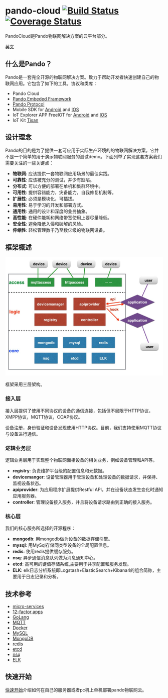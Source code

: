 # pando-cloud  [![Build Status](https://travis-ci.org/PandoCloud/pando-cloud.svg)](https://travis-ci.org/PandoCloud/pando-cloud)  [![Coverage Status](https://coveralls.io/repos/PandoCloud/pando-cloud/badge.svg?branch=master&service=github)](https://coveralls.io/github/PandoCloud/pando-cloud?branch=master) 

PandoCloud是Pando物联网解决方案的云平台部分。

[英文](docs/en/README.md)

## 什么是Pando？

Pando是一套完全开源的物联网解决方案。致力于帮助开发者快速创建自己的物联网应用。它包含了如下的工具，协议和类库：

* Pando Cloud
* [Pando Embeded Framework](https://github.com/PandoCloud/pando-embeded-framework)
* [Pando Protocol](https://github.com/PandoCloud/pando-protocol)
* Mobile SDK for [Android](https://github.com/PandoCloud/pando-android-sdk) and [IOS](https://github.com/PandoCloud/pando-ios-sdk)
* IoT Explorer APP FreeIOT for [Android](https://github.com/PandoCloud/freeiot-android) and [IOS](https://github.com/PandoCloud/freeiot-ios)
* IoT Kit [Tisan](https://github.com/tisan-kit)

## 设计理念

Pando的目的是为了提供一套可应用于实际生产环境的的物联网解决方案。它并不是一个简单的用于演示物联网服务的测试demo。下面列举了实现这套方案我们需要关注的一些关键点：

* **物联网**: 应该提供一套物联网应用场景的最佳实践。
* **可靠性**: 应该被充分的测试，并少有缺陷。
* **分布式**: 可以方便的部署在单机和集群环境中。
* **可用性**: 提供容错能力，灾备能力，自我修复机制等。
* **扩展性**: 必须是模块化，可插拔。
* **易用性**: 易于学习的开发和部署方式。
* **通用性**: 通用的设计和深度的业务抽象。
* **高性能**: 在硬件能耗和网络带宽使用上要尽量降低。
* **安全性**: 避免降低入侵和破解的风险。
* **伸缩性**: 轻松管理数千乃至数亿级的物联网设备。

## 框架概述

![architecture](docs/img/architecture.jpeg)

框架采用三层架构。

### 接入层
接入层提供了使用不同协议的设备的通信连接，包括但不局限于HTTP协议，XMPP协议，MQTT协议，COAP协议。 

设备注册，身份验证和设备发现使用HTTP协议。目前，我们支持使用MQTT协议与设备进行通信。

### 逻辑业务层
逻辑业务层用于实现整个物联网面相设备的相关业务，例如设备管理和API等。

* **registry**: 负责维护平台级的配置信息和元数据。
* **devicemanger**: 设备管理器用于管理设备和处理设备的数据请求，并保持、监视设备状态。
* **apiprovider**: 为应用程序扩展提供Restful API，并在设备状态发生变化时通知应用服务器。
* **controller**: 管理设备接入服务，并且将设备请求路由到正确的接入服务。

### 核心层 

我们的核心服务所选择的开源程序：

* **mongodb**: 用mongodb做为设备的数据存储引擎。
* **mysql**: 用MySql存储同类型设备的全局配置信息。
* **redis**: 使用redis提供缓存服务。
* **nsq**: 异步通信消息队列做为消息通知中心。
* **etcd**: 高可用的键值存储系统,主要用于共享配置和服务发现。
* **ELK**: elk日志分析系统即Logstash+ElasticSearch+Kibana4的组合简称，主要用于日志记录和分析。

## 技术参考

* [micro-services](http://martinfowler.com/articles/microservices.html)
* [12-factor apps](http://12factor.net/)
* [GoLang](http://golang.org)
* [MQTT](http://mqtt.org/)
* [Docker](http://www.docker.com/)
* [MySQL](http://www.mysql.com/)
* [MongoDB](https://www.mongodb.org/)
* [redis](http://redis.io/)
* [etcd](https://github.com/coreos/etcd)
* [nsq](http://nsq.io/)
* [ELK](https://www.elastic.co/products)

## 快速开始

[快速开始](docs/zh-cn/quick-start/README.md)介绍如何在自己的服务器或者pc机上单机部署pando物联网云。